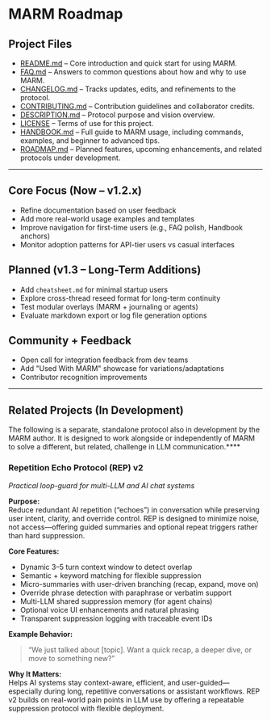 # MARM Roadmap

## Project Files

- [README.md](README.md) – Core introduction and quick start for using MARM.  
- [FAQ.md](FAQ.md) – Answers to common questions about how and why to use MARM.  
- [CHANGELOG.md](CHANGELOG.md) – Tracks updates, edits, and refinements to the protocol.  
- [CONTRIBUTING.md](CONTRIBUTING.md) – Contribution guidelines and collaborator credits.  
- [DESCRIPTION.md](DESCRIPTION.md) – Protocol purpose and vision overview.  
- [LICENSE](LICENSE) – Terms of use for this project.
- [HANDBOOK.md](HANDBOOK.md) – Full guide to MARM usage, including commands, examples, and beginner to advanced tips.
- [ROADMAP.md](ROADMAP.md) – Planned features, upcoming enhancements, and related protocols under development.


---

## Core Focus (Now – v1.2.x)
- Refine documentation based on user feedback
- Add more real-world usage examples and templates
- Improve navigation for first-time users (e.g., FAQ polish, Handbook anchors)
- Monitor adoption patterns for API-tier users vs casual interfaces

## Planned (v1.3 – Long-Term Additions)
- Add `cheatsheet.md` for minimal startup users
- Explore cross-thread reseed format for long-term continuity
- Test modular overlays (MARM + journaling or agents)
- Evaluate markdown export or log file generation options

## Community + Feedback
- Open call for integration feedback from dev teams
- Add "Used With MARM" showcase for variations/adaptations
- Contributor recognition improvements

---
## Related Projects (In Development)
The following is a separate, standalone protocol also in development by the MARM author. It is designed to work alongside or independently of MARM to solve a different, but related, challenge in LLM communication.****

### Repetition Echo Protocol (REP) v2  
*Practical loop-guard for multi-LLM and AI chat systems*

**Purpose:**  
Reduce redundant AI repetition (“echoes”) in conversation while preserving user intent, clarity, and override control. REP is designed to minimize noise, not access—offering guided summaries and optional repeat triggers rather than hard suppression.

**Core Features:**  
- Dynamic 3–5 turn context window to detect overlap  
- Semantic + keyword matching for flexible suppression  
- Micro-summaries with user-driven branching (recap, expand, move on)  
- Override phrase detection with paraphrase or verbatim support  
- Multi-LLM shared suppression memory (for agent chains)  
- Optional voice UI enhancements and natural phrasing  
- Transparent suppression logging with traceable event IDs

**Example Behavior:**  
> “We just talked about [topic]. Want a quick recap, a deeper dive, or move to something new?”

**Why It Matters:**  
Helps AI systems stay context-aware, efficient, and user-guided—especially during long, repetitive conversations or assistant workflows. REP v2 builds on real-world pain points in LLM use by offering a repeatable suppression protocol with flexible deployment.

